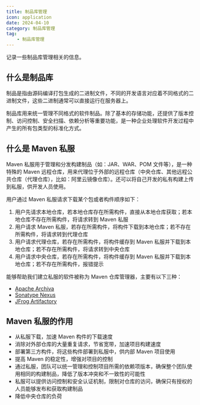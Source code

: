 ```yaml
---
title: 制品库管理
icon: application
date: 2024-04-10
category: 制品库管理
tag:
    - 制品库管理
---
```


记录一些制品库管理相关的信息。

<!-- more -->

## 什么是制品库

制品是指由源码编译打包生成的二进制文件，不同的开发语言对应着不同格式的二进制文件，这些二进制通常可以直接运行在服务器上。

制品库用来统一管理不同格式的软件制品。除了基本的存储功能，还提供了版本控制、访问控制、安全扫描、依赖分析等重要功能，是一种企业处理软件开发过程中产生的所有包类型的标准化方式。

## 什么是 Maven 私服

Maven 私服用于管理和分发构建制品（如：JAR、WAR、POM 文件等），是一种特殊的 Maven 远程仓库，用来代理位于外部的远程仓库（中央仓库、其他远程公共仓库（代理仓库），比如：阿里云镜像仓库）。还可以将自己开发的私有构建上传到私服，供开发人员使用。

用户通过 Maven 私服请求下载某个包或者构件顺序如下：

1. 用户先请求本地仓库，若本地仓库存在所需构件，直接从本地仓库获取；若本地仓库不存在所需构件，将请求转到 Maven 私服
2. 用户请求 Maven 私服，若存在所需构件，将构件下载到本地仓库；若不存在所需构件，将请求转到代理仓库
3. 用户请求代理仓库，若存在所需构件，将构件缓存到 Maven 私服并下载到本地仓库；若不存在所需构件，将请求转到中央仓库
4. 用户请求中央仓库，若存在所需构件，将构件缓存到 Maven 私服并下载到本地仓库；若不存在所需构件，报错提示

能够帮助我们建立私服的软件被称为 Maven 仓库管理器，主要有以下三种：

- [Apache Archiva](https://archiva.apache.org/index.html)
- [Sonatype Nexus](https://www.sonatype.com/products/sonatype-nexus-repository)
- [JFrog Artifactory](https://jfrog.com/artifactory/)

## Maven 私服的作用

- 从私服下载，加速 Maven 构件的下载速度
- 消除对外部仓库的大量重复请求，节省宽带，加速项目构建速度
- 部署第三方构件，将这些构件部署到私服中，供内部 Maven 项目使用
- 提高 Maven 的稳定性，增强对项目的控制
- 通过私服，团队可以统一管理和控制项目所需的依赖项版本，确保整个团队使用相同的构建制品，降低了版本冲突和不一致性的可能性
- 私服可以提供访问控制和安全认证机制，限制对仓库的访问，确保只有授权的人员能够发布和获取构建制品
- 降低中央仓库的负荷
